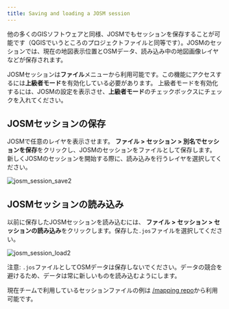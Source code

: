 ```yaml
---
title: Saving and loading a JOSM session
---
```


他の多くのGISソフトウェアと同様、JOSMでもセッションを保存することが可能です（QGISでいうところのプロジェクトファイルと同等です）。JOSMのセッションでは、現在の地図表示位置とOSMデータ、読み込み中の地図画像レイヤなどが保存されます。

JOSMセッションは**ファイル**メニューから利用可能です。この機能にアクセスするには**上級者モード**を有効化している必要があります。
上級者モードを有効化するには、JOSMの設定を表示させ、**上級者モード**のチェックボックスにチェックを入れてください。

## JOSMセッションの保存

JOSMで任意のレイヤを表示させます。
**ファイル > セッション > 別名でセッションを保存**をクリックし、JOSMのセッションをファイルとして保存します。
新しくJOSMのセッションを開始する際に、読み込みを行うレイヤを選択してください。

![josm_session_save2]({{site.baseurl}}/images/saving-a-josm-session.gif)

## JOSMセッションの読み込み

以前に保存したJOSMセッションを読み込むには、 **ファイル > セッション > セッションの読み込み**をクリックします。保存した`.jos`ファイルを選択してください。

![josm_session_load2]({{site.baseurl}}/images/loading-a-josm-session.gif)

注意: `.jos`ファイルとしてOSMデータは保存しないでください。データの競合を避けるため、データは常に新しいものを読み込むようにします。

現在チームで利用しているセッションファイルの例は [/mapping repo](https://github.com/mapbox/mapping/tree/master/JOSM/sessions)から利用可能です。
